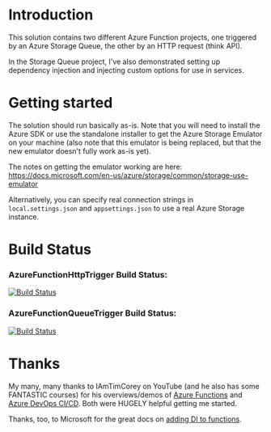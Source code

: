 # Introduction 
This solution contains two different Azure Function projects, one triggered by an Azure Storage Queue, the other by an HTTP request (think API).

In the Storage Queue project, I've also demonstrated setting up dependency injection and injecting custom options for use in services.

# Getting started
The solution should run basically as-is. Note that you will need to install the Azure SDK or use the standalone installer to get the Azure Storage Emulator on your machine (also note that this emulator is being replaced, but that the new emulator doesn't fully work as-is yet).

The notes on getting the emulator working are here:  
https://docs.microsoft.com/en-us/azure/storage/common/storage-use-emulator

Alternatively, you can specify real connection strings in `local.settings.json` and `appsettings.json` to use a real Azure Storage instance.

# Build Status

### AzureFunctionHttpTrigger Build Status:  
[![Build Status](https://dev.azure.com/FitzyCodesThings/AzureFunctionTemplates/_apis/build/status/AzureFunctionTemplates?branchName=master)](https://dev.azure.com/FitzyCodesThings/AzureFunctionTemplates/_build/latest?definitionId=1&branchName=master)

### AzureFunctionQueueTrigger Build Status:
[![Build Status](https://dev.azure.com/FitzyCodesThings/AzureFunctionTemplates/_apis/build/status/AzureFunctionTemplates%20(1)?branchName=master)](https://dev.azure.com/FitzyCodesThings/AzureFunctionTemplates/_build/latest?definitionId=2&branchName=master)

# Thanks

My many, many thanks to IAmTimCorey on YouTube (and he also has some FANTASTIC courses) for his overviews/demos of [Azure Functions](https://www.youtube.com/watch?v=zIfxkub7CLY) and [Azure DevOps CI/CD](https://www.youtube.com/watch?v=H-R2bCXfz8I). Both were HUGELY helpful getting me started.

Thanks, too, to Microsoft for the great docs on [adding DI to functions](https://docs.microsoft.com/en-us/azure/azure-functions/functions-dotnet-dependency-injection).